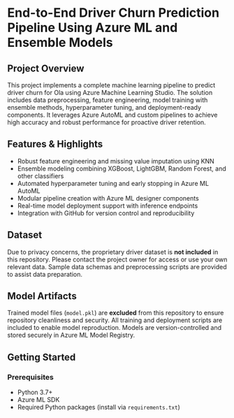 # End-to-End Driver Churn Prediction Pipeline Using Azure ML and Ensemble Models

## Project Overview  
This project implements a complete machine learning pipeline to predict driver churn for Ola using Azure Machine Learning Studio. The solution includes data preprocessing, feature engineering, model training with ensemble methods, hyperparameter tuning, and deployment-ready components. It leverages Azure AutoML and custom pipelines to achieve high accuracy and robust performance for proactive driver retention.

## Features & Highlights  
- Robust feature engineering and missing value imputation using KNN  
- Ensemble modeling combining XGBoost, LightGBM, Random Forest, and other classifiers  
- Automated hyperparameter tuning and early stopping in Azure ML AutoML  
- Modular pipeline creation with Azure ML designer components  
- Real-time model deployment support with inference endpoints  
- Integration with GitHub for version control and reproducibility  

## Dataset  
Due to privacy concerns, the proprietary driver dataset is **not included** in this repository. Please contact the project owner for access or use your own relevant data. Sample data schemas and preprocessing scripts are provided to assist data preparation.

## Model Artifacts  
Trained model files (`model.pkl`) are **excluded** from this repository to ensure repository cleanliness and security. All training and deployment scripts are included to enable model reproduction. Models are version-controlled and stored securely in Azure ML Model Registry.

## Getting Started

### Prerequisites  
- Python 3.7+  
- Azure ML SDK  
- Required Python packages (install via `requirements.txt`)  
